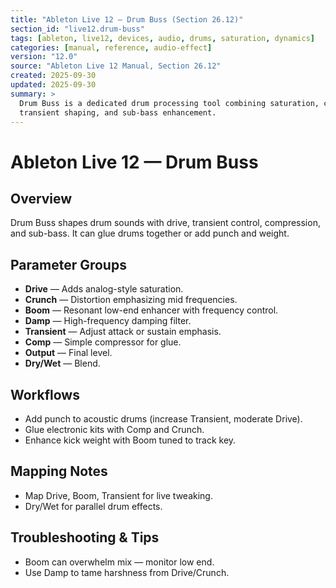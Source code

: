```yaml
---
title: "Ableton Live 12 — Drum Buss (Section 26.12)"
section_id: "live12.drum-buss"
tags: [ableton, live12, devices, audio, drums, saturation, dynamics]
categories: [manual, reference, audio-effect]
version: "12.0"
source: "Ableton Live 12 Manual, Section 26.12"
created: 2025-09-30
updated: 2025-09-30
summary: >
  Drum Buss is a dedicated drum processing tool combining saturation, compression,
  transient shaping, and sub-bass enhancement.
---
```


# Ableton Live 12 — Drum Buss

## Overview
Drum Buss shapes drum sounds with drive, transient control, compression, and sub-bass. 
It can glue drums together or add punch and weight.

## Parameter Groups
- **Drive** — Adds analog-style saturation.
- **Crunch** — Distortion emphasizing mid frequencies.
- **Boom** — Resonant low-end enhancer with frequency control.
- **Damp** — High-frequency damping filter.
- **Transient** — Adjust attack or sustain emphasis.
- **Comp** — Simple compressor for glue.
- **Output** — Final level.
- **Dry/Wet** — Blend.

## Workflows
- Add punch to acoustic drums (increase Transient, moderate Drive).
- Glue electronic kits with Comp and Crunch.
- Enhance kick weight with Boom tuned to track key.

## Mapping Notes
- Map Drive, Boom, Transient for live tweaking.
- Dry/Wet for parallel drum effects.

## Troubleshooting & Tips
- Boom can overwhelm mix — monitor low end.
- Use Damp to tame harshness from Drive/Crunch.
